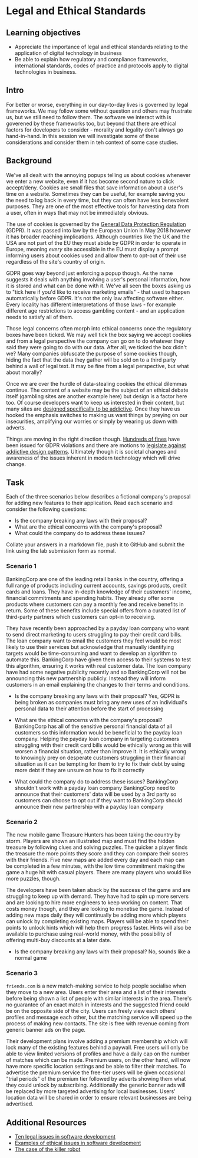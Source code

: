 # Legal and Ethical Standards

## Learning objectives

- Appreciate the importance of legal and ethical standards relating to the application of digital technology in business
- Be able to explain how regulatory and compliance frameworks, international standards, codes of practice and protocols apply to digital technologies in business.

## Intro

For better or worse, everything in our day-to-day lives is governed by legal frameworks. We may follow some without question and others may frustrate us, but we still need to follow them. The software we interact with is goverened by these frameworks too, but beyond that there are ethical factors for developers to consider - morality and legality don't always go hand-in-hand. In this session we will investigate some of these considerations and consider them in teh context of some case studies.

## Background

We've all dealt with the annoying popups telling us about cookies whenever we enter a new website, even if it has become second nature to click accept/deny. Cookies are small files that save information about a user's time on a website. Sometimes they can be useful, for example saving you the need to log back in every time, but they can often have less benevolent purposes. They are one of the most effective tools for harvesting data from a user, often in ways that may not be immediately obvious.

The use of cookies is governed by the [General Data Protection Regulation](https://gdpr-info.eu/) (GDPR). It was passed into law by the European Union in May 2018 however it has broader reaching implications. Although countries like the UK and the USA are not part of the EU they must abide by GDPR in order to operate in Europe, meaning _every_ site accessible in the EU must display a prompt informing users about cookies used and allow them to opt-out of their use regardless of the site's country of origin.

GDPR goes way beyond just enforcing a popup though. As the name suggests it deals with anything involving a user's personal information, how it is stored and what can be done with it. We've all seen the boxes asking us to "tick here if you'd like to receive marketing emails" - that used to happen automatically before GDPR. It's not the only law affecting software either. Every locality has different interpretations of those laws - for example different age restrictions to access gambling content - and an application needs to satisfy all of them.

Those legal concerns often morph into ethical concerns once the regulatory boxes have been ticked. We may well tick the box saying we accept cookies and from a legal perspective the company can go on to do whatever they said they were going to do with our data. After all, we ticked the box didn't we? Many companies obfuscate the purpose of some cookies though, hiding the fact that the data they gather will be sold on to a third party behind a wall of legal text. It may be fine from a legal perspective, but what about morally?

Once we are over the hurdle of data-stealing cookies the ethical dilemmas continue. The content of a website may be the subject of an ethical debate itself (gambling sites are another example here) but design is a factor here too. Of course developers want to keep us interested in their content, but many sites are [designed specifically to be addictive](https://www.komododigital.co.uk/insights/how-social-media-apps-ux-ui-are-designed-to-engage-and-be-addictive/). Once they have us hooked the emphasis switches to making us want things by preying on our insecurities, amplifying our worries or simply by wearing us down with adverts.

Things are moving in the right direction though. [Hundreds of fines](https://www.enforcementtracker.com/) have been issued for GDPR violations and there are motions to [legislate against addictive design patterns](https://www.socialmediatoday.com/news/social-platforms-could-face-legal-action-for-addictive-algorithms-under-pro/626233/). Ultimately though it is societal changes and awareness of the issues inherent in modern technology which will drive change.


## Task

Each of the three scenarios below describes a fictional company's proposal for adding new features to their application. Read each scenario and consider the following questions:

- Is the company breaking any laws with their proposal?
- What are the ethical concerns with the company's proposal?
- What could the company do to address these issues?

Collate your answers in a markdown file, push it to GitHub and submit the link using the lab submission form as normal.

### Scenario 1

BankingCorp are one of the leading retail banks in the country, offering a full range of products including current accounts, savings products, credit cards and loans. They have in-depth knowledge of their customers' income, financial commitments and spending habits. They already offer some products where customers can pay a monthly fee and receive benefits in return. Some of these benefits include special offers from a curated list of third-party partners which customers can opt-in to receiving.

They have recently been approached by a payday loan company who want to send direct marketing to users struggling to pay their credit card bills. The loan company want to email the customers they feel would be most likely to use their services but acknowledge that manually identifying targets would be time-consuming and want to develop an algorithm to automate this. BankingCorp have given them access to their systems to test this algorithm, ensuring it works with real customer data. The loan company have had some negative publicity recently and so BankingCorp will not be announcing this new partnership publicly. Instead they will inform customers in an email explaining the changes to their terms and conditions.

- Is the company breaking any laws with their proposal?
Yes, GDPR is being broken as companies must bring any new uses of an individual's personal data to their attention before the start of processing

- What are the ethical concerns with the company's proposal?
BankingCorp has all of the sensitive personal financial data of all customers so this information would be beneficial to the payday loan company.
Helping the payday loan company in targeting customers struggling with their credit card bills would be ethically wrong as this will 
worsen a financial situation, rather than improve it.
It is ethically wrong to knowingly prey on desperate customers struggling in their financial situation as it can be tempting for them to try to fix their debt by using more debt if they are unsure on how to fix it correctly 

- What could the company do to address these issues?
BankingCorp shouldn't work with a payday loan company 
BankingCorp need to announce that their customers' data will be used by a 3rd party so customers can choose to opt out if they want to
BankingCorp should announce their new partnership with a payday loan company 

### Scenario 2

The new mobile game Treasure Hunters has been taking the country by storm. Players are shown an illustrated map and must find the hidden treasure by following clues and solving puzzles. The quicker a player finds the treasure the more points they score and they can compare their scores with their friends. Five new maps are added every day and each map can be completed in a few minutes, with the low time commitment making the game a huge hit with casual players. There are many players who would like more puzzles, though.

The developers have been taken aback by the success of the game and are struggling to keep up with demand. They have had to spin up more servers and are looking to hire more engineers to keep working on content. That costs money though, and they are looking to monetise the game. Instead of adding new maps daily they will continually be adding more which players can unlock by completing existing maps. Players will be able to spend their points to unlock hints which will help them progress faster. Hints will also be available to purchase using real-world money, with the possibility of offering multi-buy discounts at a later date.

- Is the company breaking any laws with their proposal?
No, sounds like a normal game


### Scenario 3

`friends.com` is a new match-making service to help people socialise when they move to a new area. Users enter their area and a list of their interests before being shown a list of people with similar interests in the area. There's no guarantee of an exact match in interests and the suggested friend could be on the opposite side of the city. Users can freely view each others' profiles and message each other, but the matching service will speed up the process of making new contacts. The site is free with revenue coming from generic banner ads on the page.

Their development plans involve adding a premium membership which will lock many of the existing features behind a paywall. Free users will only be able to view limited versions of profiles and have a daily cap on the number of matches which can be made. Premium users, on the other hand, will now have more specific location settings and be able to filter their matches. To advertise the premium service the free-tier users will be given occasional "trial periods" of the premium tier followed by adverts showing them what they could unlock by subscribing. Additionally the generic banner ads will be replaced by more targeted advertising for local businesses. Users' location data will be shared in order to ensure relevant businesses are being advertised.


## Additional Resources

- [Ten legal issues in software development](https://www.lawdonut.co.uk/business/blog/24/01/ten-legal-issues-software-development#:~:text=Which%20are%20the%20legal%20issues,%2Dinfringement%20of%20others'%20rights.)
- [Examples of ethical issues in software development](https://www.techtarget.com/searchsoftwarequality/tip/5-examples-of-ethical-issues-in-software-development)
- [The case of the killer robot](https://onlineethics.org/cases/case-killer-robot)

